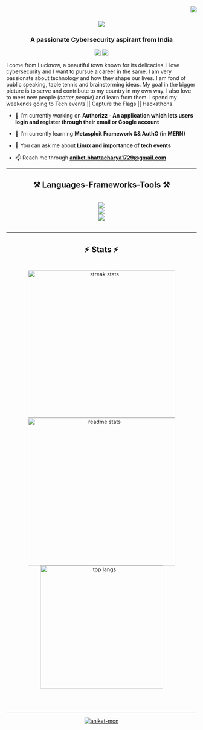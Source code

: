 
<a href="https://github.com/aniket-mon/github-profile-views-counter">
    <img align ="right" src="https://komarev.com/ghpvc/?username=aniket-mon&style=plastic&color=brightgreen&label=Visitors">
</a>


<h1 align="center">
    <img src="https://readme-typing-svg.herokuapp.com/?font=Righteous&size=35&center=true&vCenter=true&width=500&height=70&duration=4000&lines=Namashkar+😁;+I+am+Aniket+Bhattacharya!;" />
</h1>


<h3 align="center">A passionate Cybersecurity aspirant from India</h3>

<div align="center"> 
      <a href="https://www.linkedin.com/in/aniket-bhattacharya-b6938a200" target="_blank">
    <img src="https://img.shields.io/badge/LinkedIn-0077B5?style=for-the-badge&logo=linkedin&logoColor=white" target="_blank" />
  </a>
  <a href="https://aniket-mon.github.io/Personal-Portfolio-Website" target="_blank">
     <img src="https://img.shields.io/badge/Portfolio-FF5722?style=for-the-badge&logo=todoist&logoColor=white" target="_blank" /> 
  </a>
</div>

I come from Lucknow, a beautiful town known for its delicacies. I love cybersecurity and I want to pursue a career in the same. I am very passionate about technology and how they shape our lives. I am fond of public speaking, table tennis and brainstorming ideas. My goal in the bigger picture is to serve and contribute to my country in my own way. I also love to meet new people (*better people*) and learn from them. I spend my weekends going to Tech events || Capture the Flags || Hackathons.

- 🔭 I’m currently working on **Authorizz - An application which lets users login and register through their email or Google account**

- 🌱 I’m currently learning **Metasploit Framework && AuthO (in MERN)**

- 💬 You can ask me about **Linux and importance of tech events**

- 📫 Reach me through **aniket.bhattacharya1729@gmail.com**

  
</p>

---

<h2 align="center">⚒️ Languages-Frameworks-Tools ⚒️</h2>
<br/>
<div align="center">
    <img src="https://skillicons.dev/icons?i=vscode,git,github,linux,bash,kali,windows,powershell&perline=8" /><br>
    <img src="https://skillicons.dev/icons?i=html,css,javascript,nodejs,typescript,express,mongodb,mysql&perline=8" /><br>
    <img src="https://skillicons.dev/icons?i=c,cpp,python,aws,gcp" />
</div>

<br/>
<hr/>

<h2 align="center">⚡ Stats ⚡</h2>
<br>
<div align=center>
  <img width=390 src="https://github-readme-streak-stats-salesp07.vercel.app/?user=aniket-mon&count_private=true&theme=react&border_radius=10" alt="streak stats"/>
  <img width=390 src="https://github-readme-stats-salesp07.vercel.app/api?username=aniket-mon&count_private=true&show_icons=true&theme=react&rank_icon=github&border_radius=10" alt="readme stats" />
  <br/>
  <img width=325 align="center" src="https://github-readme-stats-salesp07.vercel.app/api/top-langs/?username=aniket-mon&hide=HTML&langs_count=8&layout=compact&theme=react&border_radius=10&size_weight=0.5&count_weight=0.5&exclude_repo=github-readme-stats" alt="top langs" />
</div>

<br/><br/>

<hr/>

<p align="center"> <a href="https://github.com/ryo-ma/github-profile-trophy"><img src="https://github-profile-trophy.vercel.app/?username=aniket-mon" alt="aniket-mon" /></a> </p>


